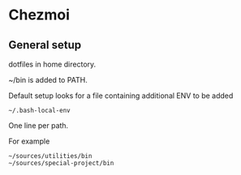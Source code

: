 # Chezmoi

## General setup

dotfiles in home directory. 

~/bin is added to PATH. 

Default setup looks for a file containing additional ENV to be added

    ~/.bash-local-env
  
One line per path.

For example

    ~/sources/utilities/bin
    ~/sources/special-project/bin




